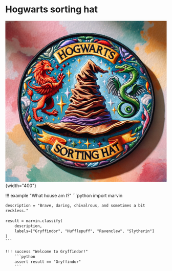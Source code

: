# Hogwarts sorting hat

![](hogwarts_patch.webp){width="400"}


!!! example "What house am I?"
    ```python
    import marvin

    description = "Brave, daring, chivalrous, and sometimes a bit reckless."

    result = marvin.classify(
        description,
        labels=["Gryffindor", "Hufflepuff", "Ravenclaw", "Slytherin"]
    )
    ```

    !!! success "Welcome to Gryffindor!"
        ```python
        assert result == "Gryffindor"
        ```